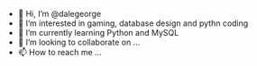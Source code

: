 - 👋 Hi, I’m @dalegeorge
- 👀 I’m interested in gaming, database design and pythn coding
- 🌱 I’m currently learning Python and MySQL
- 💞️ I’m looking to collaborate on ...
- 📫 How to reach me ...

<!---
dalegeorge/dalegeorge is a ✨ special ✨ repository because its `README.md` (this file) appears on your GitHub profile.
You can click the Preview link to take a look at your changes.
--->
